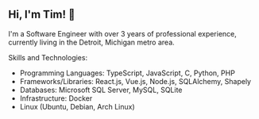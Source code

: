 Hi, I'm Tim! 🙂
--------------
I'm a Software Engineer with over 3 years of professional experience, currently living in the Detroit, Michigan metro area.

Skills and Technologies:
* Programming Languages: TypeScript, JavaScript, C, Python, PHP
* Frameworks/Libraries:  React.js, Vue.js, Node.js, SQLAlchemy, Shapely
* Databases: Microsoft SQL Server, MySQL, SQLite
* Infrastructure: Docker
* Linux (Ubuntu, Debian, Arch Linux)
